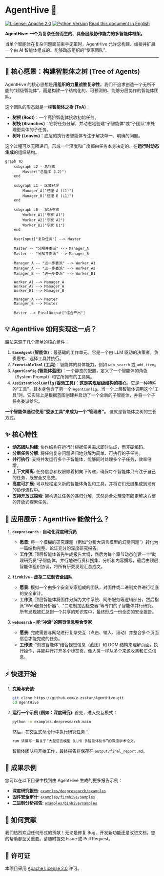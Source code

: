 # AgentHive 🐝

[![License: Apache 2.0](https://img.shields.io/badge/License-Apache%202.0-blue.svg)](https://opensource.org/licenses/Apache-2.0)
[![Python Version](https://img.shields.io/badge/python-3.9+-blue.svg)](https://www.python.org/downloads/)
[Read this document in English](./README_EN.md)

**AgentHive: 一个为复杂任务而生的、具备层级协作能力的多智能体框架。**

当单个智能体在复杂问题面前束手无策时，AgentHive 允许您构建、编排并扩展一个由 AI 智能体组成的、能够动态组织的“专家团队”。

---

## 🌟 核心愿景：构建智能体之树 (Tree of Agents)

AgentHive 的核心思想是**用组织的力量战胜复杂性**。我们不追求创造一个无所不能的“超级智能体”，而是构建一个结构化的、可预测的、能够分层协作的智能体团队。

这个团队的形态就是一棵**智能体之樹 (ToA)**：

*   **树根 (Root)**：一个高阶智能体接收初始任务。
*   **树枝 (Branches)**：它将任务分解，并动态地创建“子智能体”或“子团队”来处理更具体的子任务。
*   **树叶 (Leaves)**：底层的执行者智能体专注于解决单一、明确的问题。

这个过程可以无限递归，形成一个深度和广度都由任务本身决定的、在**运行时动态生成**的组织结构。

```mermaid
graph TD
    subgraph L2 - 总指挥
        Master("总指挥 (L2)")
    end

    subgraph L1 - 区域经理
        Manager_A("经理 A (L1)")
        Manager_B("经理 B (L1)")
    end

    subgraph L0 - 现场专家
        Worker_A1("专家 A1")
        Worker_A2("专家 A2")
        Worker_B1("专家 B1")
    end

    UserInput["复杂任务"] --> Master
    
    Master -- "分解并委派" --> Manager_A
    Master -- "分解并委派" --> Manager_B
    
    Manager_A -- "进一步委派" --> Worker_A1
    Manager_A -- "进一步委派" --> Worker_A2
    Manager_B -- "进一步委派" --> Worker_B1

    Worker_A1 --> Manager_A
    Worker_A2 --> Manager_A
    Worker_B1 --> Manager_B

    Manager_A --> Master
    Manager_B --> Master
    
    Master --> FinalOutput["综合产出"]
```

## 💡 AgentHive 如何实现这一点？

魔法来源于几个简单的核心组件：

1.  **`BaseAgent` (智能体)**：最基础的工作单元。它是一个由 LLM 驱动的决策者，负责思考、选择工具并执行。
2.  **`ExecutableTool` (工具)**：智能体的具体能力，例如 `web_search` 或 `add_item`。
3.  **`AgentConfig` (智能体蓝图)**：一个静态的配置，定义了一个智能体的角色（System Prompt）和它所拥有的工具集。
4.  **`AssistantToolConfig` (委派工具)**：**这是实现层级结构的核心**。它是一种特殊的“工具”，其本身包含了另一个 `AgentConfig`。当一个上层智能体调用这个“工具”时，它实际上是根据蓝图创建并启动了一个全新的子智能体，并将一个子任务委派给它。

**一个智能体通过使用“委派工具”来成为一个“管理者”。** 这就是智能体之树的生长方式。

## ✨ 核心特性

*   **动态团队构建**: 协作结构在运行时根据任务需求即时生成，而非硬编码。
*   **分层任务分解**: 将任何复杂问题递归地分解为简单、可执行的子任务。
*   **并行执行**: 支持并发运行多个子智能体，能够同时处理多个子任务，效率倍增。
*   **上下文隔离**: 任务信息和权限顺着树向下传递，确保每个智能体只专注于自己的任务，既安全又高效。
*   **高度可扩展**: 可以轻松定义新的智能体角色和工具，并将它们无缝集成到现有的协作流程中。
*   **支持开放式探索**: 架构通过任务的递归分解，天然适合处理没有固定解决方案的开放式探索任务。

## 🚀 应用展示：AgentHive 能做什么？

1.  **`deepresearch` - 自动化深度研究员**
    *   **愿景**: 将一个模糊的研究课题（例如“分析大语言模型的幻觉问题”）转化为一篇结构完整、论证充分的深度研究报告。
    *   **工作流**: 顶层智能体首先生成报告大纲，然后为每个章节动态创建一个“助理研究员”子智能体，并行地进行资料搜集、分析和内容撰写，最后由顶层智能体组织协调，将所有研究发现汇总成文。

2.  **`firmhive` - 虚拟二进制安全团队**
    *   **愿景**: 模拟一个由多个安全专家组成的团队，对固件或二进制文件进行彻底的安全审计。
    *   **工作流**: 顶层智能体将固件分解为文件系统、网络服务等逻辑部分，然后指派“Web服务分析器”、“二进制加固检查器”等专门的子智能体并行研究。所有发现被汇总到一个共享的知识库中，最终形成一份全面的安全报告。

3.  **`websearch` - 能“冲浪”的网页信息整合专家**
    *   **愿景**: 完成需要与网站进行复杂交互（点击、输入、滚动）并整合多个页面信息才能完成的任务。
    *   **工作流**: “浏览智能体”结合视觉信息（截图）和 DOM 结构来理解页面，执行操作，并能并行打开多个标签页，像人类一样从多个来源收集和汇总信息。

## ⚡ 快速开始

1.  **克隆与安装**:
    ```bash
    git clone https://github.com/z-zsstar/AgentHive.git
    cd AgentHive
    ```

2.  **运行一个示例 (例如：深度研究)**:
    首先，进入交互模式：
    ```bash
    python -m examples.deepresearch.main
    ```
    然后，在交互式命令行中执行研究任务：
    ```bash
    run 请撰写一篇关于“大型语言模型（LLM）多智能体协作”的深度学术论文。
    ```
    智能体团队将开始工作，最终报告将保存在 `output/final_report.md`。

## 📂 成果示例

您可以在以下目录中找到由 AgentHive 生成的更多报告示例：

*   **深度研究报告**: [`examples/deepresearch/examples`](./examples/deepresearch/examples)
*   **固件安全审计**: [`examples/firmhive/samples`](./examples/firmhive/samples)
*   **二进制分析报告**: [`examples/binhive/samples`](./examples/binhive/samples)

## 🤝 如何贡献

我们热烈欢迎任何形式的贡献！无论是修复 Bug、开发新功能还是改进文档，您的帮助都至关重要。请随时提交 Issue 或 Pull Request。

## 📄 许可证

本项目采用 [Apache License 2.0](LICENSE) 许可。